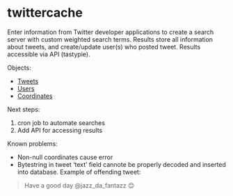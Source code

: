 twittercache
=================

Enter information from Twitter developer applications to create a search server with custom weighted search terms.  Results store all information about tweets, and create/update user(s) who posted tweet.  Results accessible via API (tastypie).

Objects:
* [Tweets](https://dev.twitter.com/docs/platform-objects/tweet "Tweets")
* [Users](https://dev.twitter.com/docs/platform-objects/users "Users")
* [Coordinates](https://dev.twitter.com/docs/platform-objects/tweets#obj-coordinates "Coordinates") 

Next steps:
1. cron job to automate searches
2. Add API for accessing results

Known problems:
* Non-null coordinates cause error
* Bytestring in tweet ‘text’ field cannote be properly decoded and inserted into database.  Example of offending tweet:
> Have a good day @jazz_da_fantazz 😊
